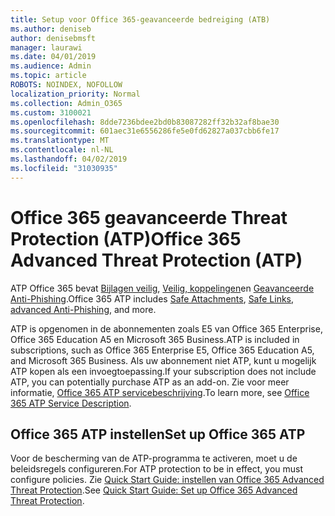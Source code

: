 ```yaml
---
title: Setup voor Office 365-geavanceerde bedreiging (ATB)
ms.author: deniseb
author: denisebmsft
manager: laurawi
ms.date: 04/01/2019
ms.audience: Admin
ms.topic: article
ROBOTS: NOINDEX, NOFOLLOW
localization_priority: Normal
ms.collection: Admin_O365
ms.custom: 3100021
ms.openlocfilehash: 8dde7236bdee2bd0b83087282ff32b32af8bae30
ms.sourcegitcommit: 601aec31e6556286fe5e0fd62827a037cbb6fe17
ms.translationtype: MT
ms.contentlocale: nl-NL
ms.lasthandoff: 04/02/2019
ms.locfileid: "31030935"
---
```

# <a name="office-365-advanced-threat-protection-atp"></a><span data-ttu-id="6d628-102">Office 365 geavanceerde Threat Protection (ATP)</span><span class="sxs-lookup"><span data-stu-id="6d628-102">Office 365 Advanced Threat Protection (ATP)</span></span>

<span data-ttu-id="6d628-103">ATP Office 365 bevat [Bijlagen veilig](https://docs.microsoft.com/office365/securitycompliance/atp-safe-attachments), [Veilig, koppelingen](https://docs.microsoft.com/office365/securitycompliance/atp-safe-links)en [Geavanceerde Anti-Phishing](https://docs.microsoft.com/office365/securitycompliance/atp-anti-phishing).</span><span class="sxs-lookup"><span data-stu-id="6d628-103">Office 365 ATP includes [Safe Attachments](https://docs.microsoft.com/office365/securitycompliance/atp-safe-attachments), [Safe Links](https://docs.microsoft.com/office365/securitycompliance/atp-safe-links), [advanced Anti-Phishing](https://docs.microsoft.com/office365/securitycompliance/atp-anti-phishing), and more.</span></span> 

<span data-ttu-id="6d628-104">ATP is opgenomen in de abonnementen zoals E5 van Office 365 Enterprise, Office 365 Education A5 en Microsoft 365 Business.</span><span class="sxs-lookup"><span data-stu-id="6d628-104">ATP is included in subscriptions, such as Office 365 Enterprise E5, Office 365 Education A5, and Microsoft 365 Business.</span></span> <span data-ttu-id="6d628-105">Als uw abonnement niet ATP, kunt u mogelijk ATP kopen als een invoegtoepassing.</span><span class="sxs-lookup"><span data-stu-id="6d628-105">If your subscription does not include ATP, you can potentially purchase ATP as an add-on.</span></span> <span data-ttu-id="6d628-106">Zie voor meer informatie, [Office 365 ATP servicebeschrijving](https://docs.microsoft.com/office365/servicedescriptions/office-365-advanced-threat-protection-service-description).</span><span class="sxs-lookup"><span data-stu-id="6d628-106">To learn more, see [Office 365 ATP Service Description](https://docs.microsoft.com/office365/servicedescriptions/office-365-advanced-threat-protection-service-description).</span></span>

## <a name="set-up-office-365-atp"></a><span data-ttu-id="6d628-107">Office 365 ATP instellen</span><span class="sxs-lookup"><span data-stu-id="6d628-107">Set up Office 365 ATP</span></span>

<span data-ttu-id="6d628-108">Voor de bescherming van de ATP-programma te activeren, moet u de beleidsregels configureren.</span><span class="sxs-lookup"><span data-stu-id="6d628-108">For ATP protection to be in effect, you must configure policies.</span></span> <span data-ttu-id="6d628-109">Zie [Quick Start Guide: instellen van Office 365 Advanced Threat Protection](https://docs.microsoft.com/office365/securitycompliance/checklist-atp-setup).</span><span class="sxs-lookup"><span data-stu-id="6d628-109">See [Quick Start Guide: Set up Office 365 Advanced Threat Protection](https://docs.microsoft.com/office365/securitycompliance/checklist-atp-setup).</span></span>

